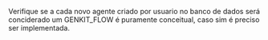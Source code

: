 Verifique se a cada novo agente criado por usuario no banco de dados será conciderado um  GENKIT_FLOW é puramente conceitual, caso sim é preciso ser implementada. 